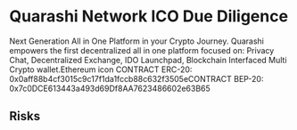# Quarashi Network ICO Due Diligence
Next Generation All in One Platform in your Crypto Journey. Quarashi empowers the first decentralized all in one platform focused on: Privacy Chat, Decentralized Exchange, IDO Launchpad, Blockchain Interfaced Multi Crypto wallet.Ethereum icon CONTRACT ERC-20: 0x0aff88b4cf3015c9c17f1da1fccb88c632f3505eCONTRACT BEP-20: 0x7c0DCE613443a493d69Df8AA7623486602e63B65
## Risks
